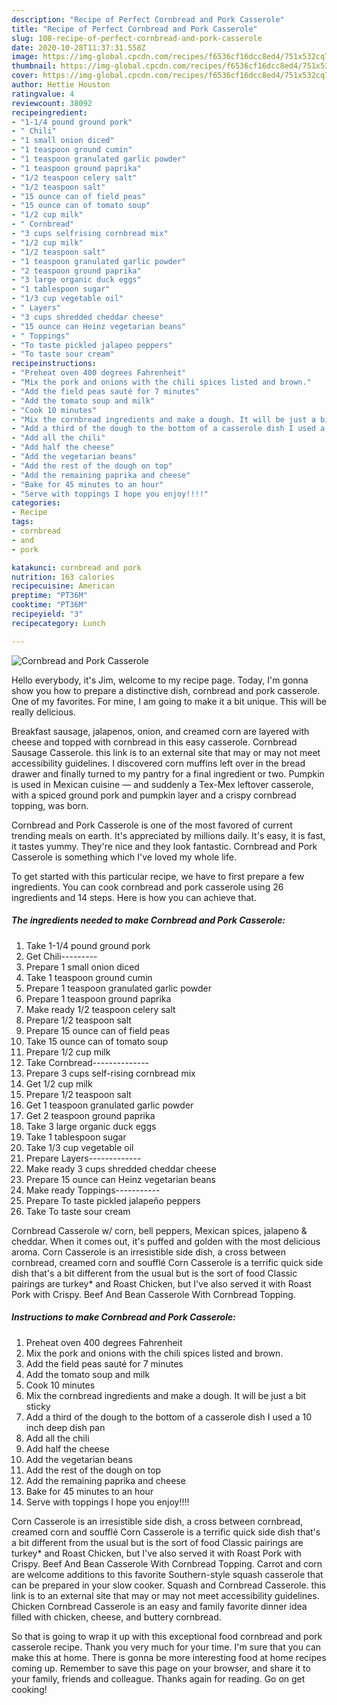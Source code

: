 ```yaml
---
description: "Recipe of Perfect Cornbread and Pork Casserole"
title: "Recipe of Perfect Cornbread and Pork Casserole"
slug: 108-recipe-of-perfect-cornbread-and-pork-casserole
date: 2020-10-28T11:37:31.558Z
image: https://img-global.cpcdn.com/recipes/f6536cf16dcc8ed4/751x532cq70/cornbread-and-pork-casserole-recipe-main-photo.jpg
thumbnail: https://img-global.cpcdn.com/recipes/f6536cf16dcc8ed4/751x532cq70/cornbread-and-pork-casserole-recipe-main-photo.jpg
cover: https://img-global.cpcdn.com/recipes/f6536cf16dcc8ed4/751x532cq70/cornbread-and-pork-casserole-recipe-main-photo.jpg
author: Hettie Houston
ratingvalue: 4
reviewcount: 38092
recipeingredient:
- "1-1/4 pound ground pork"
- " Chili"
- "1 small onion diced"
- "1 teaspoon ground cumin"
- "1 teaspoon granulated garlic powder"
- "1 teaspoon ground paprika"
- "1/2 teaspoon celery salt"
- "1/2 teaspoon salt"
- "15 ounce can of field peas"
- "15 ounce can of tomato soup"
- "1/2 cup milk"
- " Cornbread"
- "3 cups selfrising cornbread mix"
- "1/2 cup milk"
- "1/2 teaspoon salt"
- "1 teaspoon granulated garlic powder"
- "2 teaspoon ground paprika"
- "3 large organic duck eggs"
- "1 tablespoon sugar"
- "1/3 cup vegetable oil"
- " Layers"
- "3 cups shredded cheddar cheese"
- "15 ounce can Heinz vegetarian beans"
- " Toppings"
- "To taste pickled jalapeo peppers"
- "To taste sour cream"
recipeinstructions:
- "Preheat oven 400 degrees Fahrenheit"
- "Mix the pork and onions with the chili spices listed and brown."
- "Add the field peas sauté for 7 minutes"
- "Add the tomato soup and milk"
- "Cook 10 minutes"
- "Mix the cornbread ingredients and make a dough. It will be just a bit sticky"
- "Add a third of the dough to the bottom of a casserole dish I used a 10 inch deep dish pan"
- "Add all the chili"
- "Add half the cheese"
- "Add the vegetarian beans"
- "Add the rest of the dough on top"
- "Add the remaining paprika and cheese"
- "Bake for 45 minutes to an hour"
- "Serve with toppings I hope you enjoy!!!!"
categories:
- Recipe
tags:
- cornbread
- and
- pork

katakunci: cornbread and pork 
nutrition: 163 calories
recipecuisine: American
preptime: "PT36M"
cooktime: "PT36M"
recipeyield: "3"
recipecategory: Lunch

---
```



![Cornbread and Pork Casserole](https://img-global.cpcdn.com/recipes/f6536cf16dcc8ed4/751x532cq70/cornbread-and-pork-casserole-recipe-main-photo.jpg)

Hello everybody, it's Jim, welcome to my recipe page. Today, I'm gonna show you how to prepare a distinctive dish, cornbread and pork casserole. One of my favorites. For mine, I am going to make it a bit unique. This will be really delicious.

Breakfast sausage, jalapenos, onion, and creamed corn are layered with cheese and topped with cornbread in this easy casserole. Cornbread Sausage Casserole. this link is to an external site that may or may not meet accessibility guidelines. I discovered corn muffins left over in the bread drawer and finally turned to my pantry for a final ingredient or two. Pumpkin is used in Mexican cuisine — and suddenly a Tex-Mex leftover casserole, with a spiced ground pork and pumpkin layer and a crispy cornbread topping, was born.

Cornbread and Pork Casserole is one of the most favored of current trending meals on earth. It's appreciated by millions daily. It's easy, it is fast, it tastes yummy. They're nice and they look fantastic. Cornbread and Pork Casserole is something which I've loved my whole life.


To get started with this particular recipe, we have to first prepare a few ingredients. You can cook cornbread and pork casserole using 26 ingredients and 14 steps. Here is how you can achieve that.

<!--inarticleads1-->

##### The ingredients needed to make Cornbread and Pork Casserole:

1. Take 1-1/4 pound ground pork
1. Get  Chili---------
1. Prepare 1 small onion diced
1. Take 1 teaspoon ground cumin
1. Prepare 1 teaspoon granulated garlic powder
1. Prepare 1 teaspoon ground paprika
1. Make ready 1/2 teaspoon celery salt
1. Prepare 1/2 teaspoon salt
1. Prepare 15 ounce can of field peas
1. Take 15 ounce can of tomato soup
1. Prepare 1/2 cup milk
1. Take  Cornbread--------------
1. Prepare 3 cups self-rising cornbread mix
1. Get 1/2 cup milk
1. Prepare 1/2 teaspoon salt
1. Get 1 teaspoon granulated garlic powder
1. Get 2 teaspoon ground paprika
1. Take 3 large organic duck eggs
1. Take 1 tablespoon sugar
1. Take 1/3 cup vegetable oil
1. Prepare  Layers-------------
1. Make ready 3 cups shredded cheddar cheese
1. Prepare 15 ounce can Heinz vegetarian beans
1. Make ready  Toppings-----------
1. Prepare To taste pickled jalapeño peppers
1. Take To taste sour cream


Cornbread Casserole w/ corn, bell peppers, Mexican spices, jalapeno &amp; cheddar. When it comes out, it&#39;s puffed and golden with the most delicious aroma. Corn Casserole is an irresistible side dish, a cross between cornbread, creamed corn and soufflé Corn Casserole is a terrific quick side dish that&#39;s a bit different from the usual but is the sort of food Classic pairings are turkey* and Roast Chicken, but I&#39;ve also served it with Roast Pork with Crispy. Beef And Bean Casserole With Cornbread Topping. 

<!--inarticleads2-->

##### Instructions to make Cornbread and Pork Casserole:

1. Preheat oven 400 degrees Fahrenheit
1. Mix the pork and onions with the chili spices listed and brown.
1. Add the field peas sauté for 7 minutes
1. Add the tomato soup and milk
1. Cook 10 minutes
1. Mix the cornbread ingredients and make a dough. It will be just a bit sticky
1. Add a third of the dough to the bottom of a casserole dish I used a 10 inch deep dish pan
1. Add all the chili
1. Add half the cheese
1. Add the vegetarian beans
1. Add the rest of the dough on top
1. Add the remaining paprika and cheese
1. Bake for 45 minutes to an hour
1. Serve with toppings I hope you enjoy!!!!


Corn Casserole is an irresistible side dish, a cross between cornbread, creamed corn and soufflé Corn Casserole is a terrific quick side dish that&#39;s a bit different from the usual but is the sort of food Classic pairings are turkey* and Roast Chicken, but I&#39;ve also served it with Roast Pork with Crispy. Beef And Bean Casserole With Cornbread Topping. Carrot and corn are welcome additions to this favorite Southern-style squash casserole that can be prepared in your slow cooker. Squash and Cornbread Casserole. this link is to an external site that may or may not meet accessibility guidelines. Chicken Cornbread Casserole is an easy and family favorite dinner idea filled with chicken, cheese, and buttery cornbread. 

So that is going to wrap it up with this exceptional food cornbread and pork casserole recipe. Thank you very much for your time. I'm sure that you can make this at home. There is gonna be more interesting food at home recipes coming up. Remember to save this page on your browser, and share it to your family, friends and colleague. Thanks again for reading. Go on get cooking!

